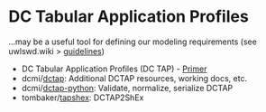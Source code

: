 # DC Tabular Application Profiles
...may be a useful tool for defining our modeling requirements (see uwlswd.wiki > [guidelines](https://github.com/uwlib-cams/uwlswd/wiki/guidelines))
- DC Tabular Application Profiles (DC TAP) - [Primer](https://www.dublincore.org/groups/application-profiles/dctap-primer/)
- dcmi/[dctap](https://github.com/dcmi/dctap/tree/main): Additional DCTAP resources, working docs, etc.
- dcmi/[dctap-python](https://github.com/dcmi/dctap-python/tree/main): Validate, normalize, serialize DCTAP
- tombaker/[tapshex](https://github.com/tombaker/tapshex): DCTAP2ShEx
